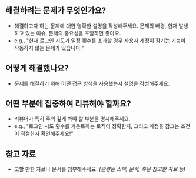 ## **해결하려는 문제가 무엇인가요?**

- 해결하고자 하는 문제에 대한 명확한 설명을 작성해주세요. 문제의 배경, 현재 발생하고 있는 이슈, 문제의 중요성을 포함하면 좋아요.
- e.g., "현재 로그인 시도가 일정 횟수를 초과할 경우 사용자 계정이 잠기는 기능이 작동하지 않는 문제가 있습니다."

## **어떻게 해결했나요?**

- 문제를 해결하기 위해 어떤 접근 방식을 사용했는지 설명을 작성해주세요.

## **어떤 부분에 집중하여 리뷰해야 할까요?**

- 리뷰어가 특히 주의 깊게 봐야 할 부분을 명시해주세요.
- e.g., "로그인 시도 횟수를 카운트하는 로직이 정확한지, 그리고 계정을 잠그는 조건이 적절한지 확인해주세요!"

## **참고 자료**

- 고할 만한 자료나 문서를 첨부해주세요. _(관련된 스펙, 문서, 혹은 참고한 자료 등)_
